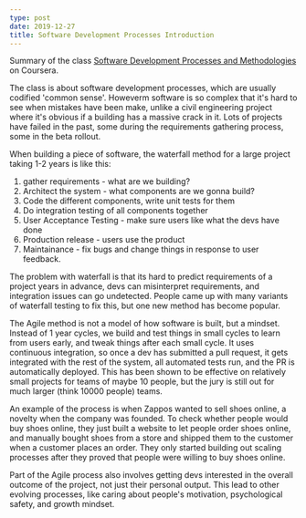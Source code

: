 ```yaml
---
type: post
date: 2019-12-27
title: Software Development Processes Introduction
---
```


Summary of the class [Software Development Processes and Methodologies](https://www.coursera.org/learn/software-processes/supplement/51Rwg/welcome-to-the-course) on Coursera.

The class is about software development processes,
which are usually codified 'common sense'.
Howeverm software is so complex that it's hard to see when mistakes have been make, unlike a civil engineering project where it's obvious if a building has a massive crack in it. Lots of projects have failed in the past, some during the requirements gathering process, some in the beta rollout.

When building a piece of software, the waterfall method for a large project taking 1-2 years is like this:
1. gather requirements - what are we building?
2. Architect the system - what components are we gonna build?
3. Code the different components, write unit tests for them
4. Do integration testing of all components together
5. User Acceptance Testing - make sure users like what the devs have done
6. Production release - users use the product
7. Maintainance - fix bugs and change things in response to user feedback.

The problem with waterfall is that its hard to predict requirements of a project years in advance, devs can misinterpret requirements, and integration issues can go undetected. People came up with many variants of waterfall testing to fix this, but one new method has become popular.

The Agile method is not a model of how software is built, but a mindset.
Instead of 1 year cycles, we build and test things in small cycles 
to learn from users early, and tweak things after each small cycle.
It uses continuous integration, so once a dev has submitted a pull request,
it gets integrated with the rest of the system, all automated tests run,
and the PR is automatically deployed. This has been shown to be effective on
relatively small projects for teams of maybe 10 people,
but the jury is still out for much larger (think 10000 people) teams.

An example of the process is when Zappos wanted to sell shoes online,
a novelty when the company was founded.
To check whether people would buy shoes online, they just
built a website to let people order shoes online, and manually
bought shoes from a store and shipped them to the customer when a customer
places an order. They only started building out scaling processes after
they proved that people were willing to buy shoes online.

Part of the Agile process also involves getting devs interested in the 
overall outcome of the project, not just their personal output.
This lead to other evolving processes, like caring about people's
motivation, psychological safety, and growth mindset.
